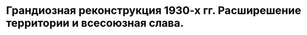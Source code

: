 ---
title: "Грандиозная реконструкция 1930-х гг. Расширешение территории и всесоюзная слава."
js: "/js"
css: "/css/base.css"
draft: false
description: "В начале 1930-х гг. началась реконструкция завода 'Серп и молот'. Его территория была расширена более чем в два раза, были построены новые цеха. Из металла, произведённого на заводе, были изготовлены скульптура 'Рабочий и колхнозница', отделка станции 'маяковская' и т.п."
partial: "chapter_4.html"
type: "django_html"
order: 4
---